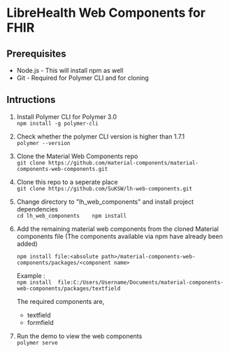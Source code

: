 # LibreHealth Web Components for FHIR

## Prerequisites

* Node.js - This will install npm as well
* Git     - Required for Polymer CLI and for cloning

## Intructions

1. Install Polymer CLI for Polymer 3.0       
	`npm install -g polymer-cli`
2. Check whether the polymer CLI version is higher than 1.7.1    
 	`polymer --version`  
3. Clone the Material Web Components repo    
	`git clone https://github.com/material-components/material-components-web-components.git` 
4. Clone this repo to a seperate place  
	`git clone https://github.com/SuKSW/lh-web-components.git`   
6. Change directory to "lh_web_components" and install project dependencies    
	`cd lh_web_components   
	npm install`   
7. Add the remaining material web components from the cloned Material components file (The components available via npm have already been added)   

	`npm install file:<absolute path>/material-components-web-components/packages/<component name>`   
	
	Example :   
	`npm install  file:C:/Users/Username/Documents/material-components-web-components/packages/textfield`    
	
	The required components are,   
	* textfield
	* formfield
	
6. Run the demo to view the web components   
	`polymer serve`   
